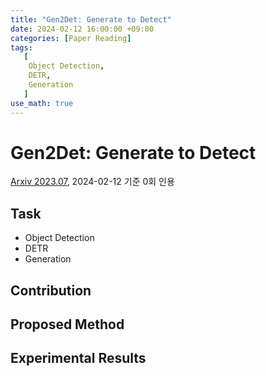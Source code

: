 ```yaml
---
title: "Gen2Det: Generate to Detect"
date: 2024-02-12 16:00:00 +09:00
categories: [Paper Reading]
tags:
   [
    Object Detection,
    DETR,
    Generation
   ]
use_math: true
--- 
```


# Gen2Det: Generate to Detect
[Arxiv 2023.07](https://arxiv.org/abs/2312.04566), 2024-02-12 기준 0회 인용

## Task
- Object Detection
- DETR
- Generation

## Contribution


## Proposed Method

## Experimental Results


